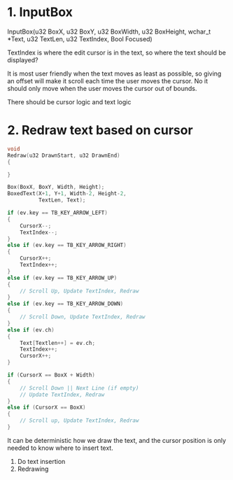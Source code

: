 # 1. InputBox

InputBox(u32 BoxX, u32 BoxY, u32 BoxWidth, u32 BoxHeight,
              wchar_t *Text, u32 TextLen, u32 TextIndex,
              Bool Focused)

TextIndex is where the edit cursor is in the text, so where the text should be displayed?

It is most user friendly when the text moves as least as possible, so giving an offset will make it
scroll each time the user moves the cursor.  No it should only move when the user moves the cursor
out of bounds.


There should be cursor logic and text logic

# 2. Redraw text based on cursor

```c
void
Redraw(u32 DrawnStart, u32 DrawnEnd)
{

}

Box(BoxX, BoxY, Width, Height);
BoxedText(X+1, Y+1, Width-2, Height-2,
          TextLen, Text);

if (ev.key == TB_KEY_ARROW_LEFT)
{
    CursorX--;
    TextIndex--;
}
else if (ev.key == TB_KEY_ARROW_RIGHT)
{
    CursorX++;
    TextIndex++;
}
else if (ev.key == TB_KEY_ARROW_UP)
{
    // Scroll Up, Update TextIndex, Redraw
}
else if (ev.key == TB_KEY_ARROW_DOWN)
{
    // Scroll Down, Update TextIndex, Redraw
}
else if (ev.ch)
{
    Text[Textlen++] = ev.ch;
    TextIndex++;
    CursorX++;
}

if (CursorX == BoxX + Width)
{
    // Scroll Down || Next Line (if empty)
    // Update TextIndex, Redraw
}
else if (CursorX == BoxX)
{
    // Scroll up, Update TextIndex, Redraw
}
````
It can be deterministic how we draw the text, and the cursor position is only needed to know where
to insert text.

1. Do text insertion
2. Redrawing
